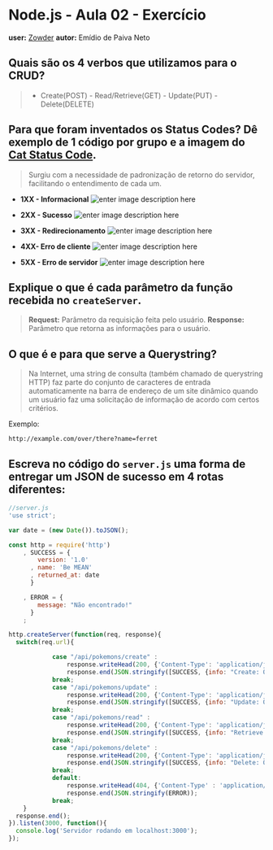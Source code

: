 # Node.js - Aula 02 - Exercício
**user:** [Zowder](https://github.com/Zowder)
**autor:** Emídio de Paiva Neto

## Quais são os 4 verbos que utilizamos para o CRUD?
>* Create(POST) - Read/Retrieve(GET) - Update(PUT) - Delete(DELETE)


## Para que foram inventados os Status Codes? Dê exemplo de 1 código por grupo e a imagem do [Cat Status Code](https://http.cat/).

> Surgiu com a necessidade de padronização de retorno do servidor, facilitando o entendimento de cada um.

-  **1XX - Informacional**
![enter image description here](https://http.cat/100)

- **2XX - Sucesso**
![enter image description here](https://http.cat/200)

- **3XX - Redirecionamento**
![enter image description here](https://http.cat/304)

- **4XX- Erro de cliente**
![enter image description here](https://http.cat/404)

- **5XX - Erro de servidor**
![enter image description here](https://http.cat/502)

## Explique o que é cada parâmetro da função recebida no `createServer`.
>**Request:** Parâmetro da requisição feita pelo usuário.
**Response:** Parâmetro que retorna as informações para o usuário.

## O que é e para que serve a Querystring?

>Na Internet, uma string de consulta (também chamado de querystring HTTP) faz parte do conjunto de caracteres de entrada automaticamente na barra de endereço de um site dinâmico quando um usuário faz uma solicitação de informação de acordo com certos critérios.

Exemplo:

    http://example.com/over/there?name=ferret


## Escreva no código do `server.js` uma forma de entregar um JSON de sucesso em 4 rotas diferentes:
```js
//server.js
'use strict';

var date = (new Date()).toJSON();

const http = require('http')
    , SUCCESS = {
        version: '1.0'
      , name: 'Be MEAN'
      , returned_at: date
      }

    , ERROR = {
        message: "Não encontrado!"
      }
    ;

http.createServer(function(req, response){
  switch(req.url){

  			case "/api/pokemons/create" :
  				response.writeHead(200, {'Content-Type': 'application/json; charset=utf-8'});
  				response.end(JSON.stringify([SUCCESS, {info: "Create: Ok"}]));
  			break;
  			case "/api/pokemons/update" :
  				response.writeHead(200, {'Content-Type': 'application/json; charset=utf-8'});
  				response.end(JSON.stringify([SUCCESS, {info: "Update: Ok"}]));
  			break;
  			case "/api/pokemons/read" :
  				response.writeHead(200, {'Content-Type': 'application/json; charset=utf-8'});
  				response.end(JSON.stringify([SUCCESS, {info: "Retrieve: Ok"}]));
  			break;
  			case "/api/pokemons/delete" :
  				response.writeHead(200, {'Content-Type': 'application/json; charset=utf-8'});
  				response.end(JSON.stringify([SUCCESS, {info: "Delete: Ok"}]));
  			break;
  			default:
  				response.writeHead(404, {'Content-Type' : 'application/json; charset=utf-8'})
  				response.end(JSON.stringify(ERROR));
  			break;
  	}
  response.end();
}).listen(3000, function(){
  console.log('Servidor rodando em localhost:3000');
});
```
